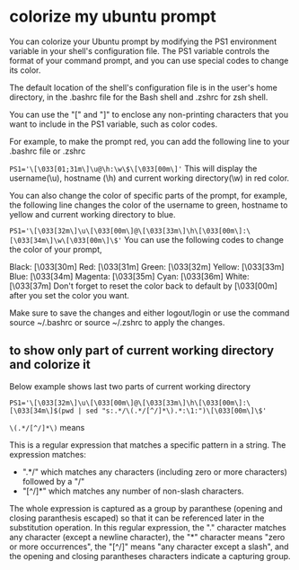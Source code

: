# colorize my ubuntu prompt

You can colorize your Ubuntu prompt by modifying the PS1 environment variable in your shell's configuration file. The PS1 variable controls the format of your command prompt, and you can use special codes to change its color.

The default location of the shell's configuration file is in the user's home directory, in the .bashrc file for the Bash shell and .zshrc for zsh shell.

You can use the "[" and "]" to enclose any non-printing characters that you want to include in the PS1 variable, such as color codes.

For example, to make the prompt red, you can add the following line to your .bashrc file or .zshrc


```PS1='\[\033[01;31m\]\u@\h:\w\$\[\033[00m\]'```
This will display the username(\u), hostname (\h) and current working directory(\w) in red color.

You can also change the color of specific parts of the prompt, for example, the following line changes the color of the username to green, hostname to yellow and current working directory to blue.


```PS1='\[\033[32m\]\u\[\033[00m\]@\[\033[33m\]\h\[\033[00m\]:\[\033[34m\]\w\[\033[00m\]\$'```
You can use the following codes to change the color of your prompt,

Black: [\033[30m]
Red: [\033[31m]
Green: [\033[32m]
Yellow: [\033[33m]
Blue: [\033[34m]
Magenta: [\033[35m]
Cyan: [\033[36m]
White: [\033[37m]
Don't forget to reset the color back to default by \[\033[00m\] after you set the color you want.

Make sure to save the changes and either logout/login or use the command source ~/.bashrc or source ~/.zshrc to apply the changes.

## to show only part of current working directory and colorize it

Below example shows last two parts of current working directory

```
PS1='\[\033[32m\]\u\[\033[00m\]@\[\033[33m\]\h\[\033[00m\]:\[\033[34m\]$(pwd | sed "s:.*/\(.*/[^/]*\).*:\1:")\[\033[00m\]\$'
```


```\(.*/[^/]*\)``` means

This is a regular expression that matches a specific pattern in a string. The expression matches:

- ".*/" which matches any characters (including zero or more characters) followed by a "/"
- "[^/]*" which matches any number of non-slash characters.

The whole expression is captured as a group by paranthese (opening and closing paranthesis escaped)
so that it can be referenced later in the substitution operation.
In this regular expression, the "." character matches any character (except a newline character), the "*" character means "zero or more occurrences", the "[^/]" means "any character except a slash", and the opening and closing parantheses characters indicate a capturing group.



